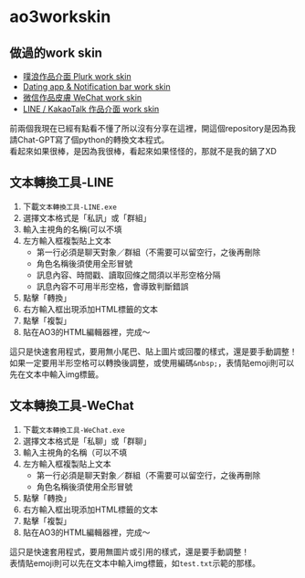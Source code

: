 # ao3workskin

## 做過的work skin
- [噗浪作品介面 Plurk work skin](https://archiveofourown.org/works/50291578)
- [Dating app & Notification bar work skin](https://archiveofourown.org/works/50925736)
- [微信作品皮膚 WeChat work skin](https://archiveofourown.org/works/53577484)
- [LINE / KakaoTalk 作品介面 work skin](https://archiveofourown.org/works/54635311)

前兩個我現在已經有點看不懂了所以沒有分享在這裡，開這個repository是因為我請Chat-GPT寫了個python的轉換文本程式。  
看起來如果很棒，是因為我很棒，看起來如果怪怪的，那就不是我的鍋了XD

## 文本轉換工具-LINE
1. 下載`文本轉換工具-LINE.exe`
2. 選擇文本格式是「私訊」或「群組」
3. 輸入主視角的名稱(可以不填
4. 左方輸入框複製貼上文本
   - 第一行必須是聊天對象／群組（不需要可以留空行，之後再刪除
   - 角色名稱後須使用全形冒號
   - 訊息內容、時間戳、讀取回條之間須以半形空格分隔
   - 訊息內容不可用半形空格，會導致判斷錯誤
6. 點擊「轉換」
7. 右方輸入框出現添加HTML標籤的文本
8. 點擊「複製」
9. 貼在AO3的HTML編輯器裡，完成～

這只是快速套用程式，要用無小尾巴、貼上圖片或回覆的樣式，還是要手動調整！  
如果一定要用半形空格可以轉換後調整，或使用編碼`&nbsp;`，表情貼emoji則可以先在文本中輸入img標籤。

## 文本轉換工具-WeChat
1. 下載`文本轉換工具-WeChat.exe`
2. 選擇文本格式是「私聊」或「群聊」
3. 輸入主視角的名稱（可以不填
4. 左方輸入框複製貼上文本
   - 第一行必須是聊天對象／群組（不需要可以留空行，之後再刪除
   - 角色名稱後須使用全形冒號
6. 點擊「轉換」
7. 右方輸入框出現添加HTML標籤的文本
8. 點擊「複製」
9. 貼在AO3的HTML編輯器裡，完成～

這只是快速套用程式，要用無圖片或引用的樣式，還是要手動調整！  
表情貼emoji則可以先在文本中輸入img標籤，如`test.txt`示範的那樣。
